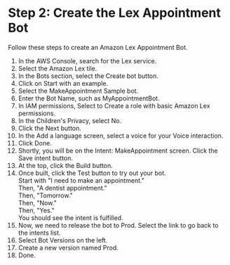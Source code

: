 # Step 2: Create the Lex Appointment Bot
Follow these steps to create an Amazon Lex Appointment Bot.
 1. In the AWS Console, search for the Lex service.
 2. Select the Amazon Lex tile.
 3. In the Bots section, select the Create bot button.
 4. Click on Start with an example.
 5. Select the MakeAppointment Sample bot.
 6. Enter the Bot Name, such as MyAppointmentBot.
 7. In IAM permissions, Select to Create a role with basic Amazon Lex permissions.
 8. In the Children's Privacy, select No.
 9. Click the Next button.
 10. In the Add a language screen, select a voice for your Voice interaction.
 11. Click Done.
 12. Shortly, you will be on the Intent: MakeAppointment screen. Click the Save intent button.
 13. At the top, click the Build button.
 14. Once built, click the Test button to try out your bot.  
 Start with "I need to make an appointment."  
 Then, "A dentist appointment."  
 Then, "Tomorrow."  
 Then, "Now."  
 Then, "Yes."  
 You should see the intent is fulfilled.
 15. Now, we need to release the bot to Prod. Select the link to go back to the intents list.
 16. Select Bot Versions on the left.
 17. Create a new version named Prod.
 18. Done.
